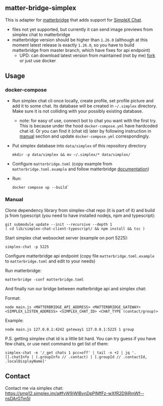 ## matter-bridge-simplex

This is adapter for [matterbridge](https://github.com/42wim/matterbridge) that
adds support for [SimpleX Chat](https://github.com/simplex-chat/simplex-chat).

* files not yet supported, but currently it can send image previews from
  simplex chat to matterbridge
* matterbridge version should be higher than `1.26.0` (although at this moment
  latest release is exactly `1.26.0`, so you have to build matterbridge from
  master branch, which have fixes for api endpoint)
  * UPD: can download latest version from maintained (not by me)
    [fork](https://github.com/bibanon/matterbridge/releases) or just use docker

## Usage

### docker-compose

* Run simplex chat cli once locally, create profile, set profile picture and
  add it to some chat. Its database will be created in `~/.simplex` directory.
  Make sure it is not colliding with your possibly existing database.
  * note: for easy of use, connect bot to chat you want with the first try.
    This is because under the hood `docker-compose.yml` have hardcoded chat id.
    Or you can find it (chat id) later by following instruction in
    [manual](#manual) section and update `docker-compose.yml` correspondingly.
* Put simplex database into `data/simplex` of this repository directory

  ```
  mkdir -p data/simplex && mv ~/.simplex/* data/simplex/
  ```

* Configure `matterbridge.toml` (copy example from `matterbridge.toml.example`
  and follow matterbridge
  [documentation](https://github.com/42wim/matterbridge/wiki/How-to-create-your-config))
* Run:

  ```
  docker compose up --build`
  ```

### Manual

Clone dependency library from simplex-chat repo (it is part of it) and build js
from typescript (you need to have installed nodejs, npm and typescript):

```
git submodule update --init --recursive --depth 1
( cd lib/simplex-chat-client-typescript/ && npm install && tsc )
```

Start simplex chat websocket server (example on port 5225):

```
simplex-chat -p 5225
```

Configure matterbridge api endpoint (copy file `matterbridge.toml.example` to
`matterbridge.toml` and edit to your needs)

Run matterbridge:

```
matterbridge -conf matterbridge.toml
```

And finally run our bridge between matterbridge api and simplex chat:

Format:

```
node main.js <MATTERBRIDGE_API_ADDRESS> <MATTERBRIDGE_GATEWAY> <SIMPLEX_LISTEN_ADDRESS> <SIMPLEX_CHAT_ID> <CHAT_TYPE (contact/group)>
```

Example:

```
node main.js 127.0.0.1:4242 gateway1 127.0.0.1:5225 1 group
```

P.S. getting simplex chat id is a little bit hard. You can try guess if you
have few chats, or use next command to get list of them:

```
simplex-chat -e '/_get chats 1 pcc=off' | tail -n +2 | jq '.[].chatInfo | (.groupInfo // .contact) | [.groupId // .contactId, .localDisplayName]'
```

## Contact

Contact me via simplex chat: <https://smp12.simplex.im/a#fvW9jWlBynDpPlMfFz-wXfR2D9iRmWf--nsDArGTm5I>
